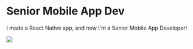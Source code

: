 # Senior Mobile App Dev

I made a React Native app, and now I'm a Senior Mobile App Developer!

![](https://media.giphy.com/media/xT1Ra7z0duOnbESlqM/giphy.gif)
